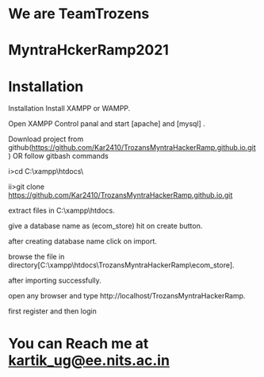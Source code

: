 # We are TeamTrozens 
# MyntraHckerRamp2021
# Installation

Installation
Install XAMPP or WAMPP.

Open XAMPP Control panal and start [apache] and [mysql] .

Download project from github(https://github.com/Kar2410/TrozansMyntraHackerRamp.github.io.git)
OR follow gitbash commands

i>cd C:\xampp\htdocs\

ii>git clone https://github.com/Kar2410/TrozansMyntraHackerRamp.github.io.git

extract files in C:\xampp\htdocs.

give a database name as (ecom_store) hit on create button.

after creating database name click on import.

browse the file in directory[C:\xampp\htdocs\TrozansMyntraHackerRamp\ecom_store].

after importing successfully.

open any browser and type http://localhost/TrozansMyntraHackerRamp.

first register and then login


# You can Reach me at kartik_ug@ee.nits.ac.in
